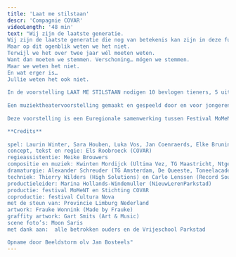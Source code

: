 ```yaml
---
title: 'Laat me stilstaan'
descr: 'Compagnie COVAR'
videoLength: '48 min'
text: "Wij zijn de laatste generatie.  
Wij zijn de laatste generatie die nog van betekenis kan zijn in deze fucked-up wereld.  
Maar op dit ogenblik weten we het niet.  
Terwijl we het over twee jaar wél moeten weten.  
Want dan moeten we stemmen. Verschoning… mógen we stemmen.  
Maar we weten het niet.  
En wat erger is…  
Jullie weten het ook niet.  
  
In de voorstelling LAAT ME STILSTAAN nodigen 10 bevlogen tieners, 5 uit Tongeren/BE en 5 uit Heerlen/NL, het publiek uit stil te staan. Om samen te observeren. Te kijken naar wat is. Hoe de wereld zich aan hen openbaart. En waar ze naar toe willen. Waar ze met de wereld en de mensen erin naar toe willen.  
  
Een muziektheatervoorstelling gemaakt en gespeeld door en voor jongeren. In regie van Els Roobroeck, geflankeerd door de muzikale compositie van Kwinten Mordijck. Via geleide improvisaties komt de tekst tot stand. Vanuit het persoonlijke perspectief van de adolescenten ontdekken we waar we met z’n allen staan. En kijken we vooruit. Naar waar we over vier jaar willen staan. Niet toevallig de bandbreedte van een regeringstermijn.  
  
Deze voorstelling is een Euregionale samenwerking tussen Festival MoMeNT, Cultura Nova en Stichting COVAR. En werd mede mogelijk gemaakt door de Provincie Limburg NL.

**Credits**  
  
spel: Laurin Winter, Sara Houben, Luka Vos, Jan Coenraerds, Elke Bruninx, Anoek Hilt, Floris Ermers, Iris Lammeriks, Mijke Berendsen en Anna Seinen  
concept, tekst en regie: Els Roobroeck (COVAR)  
regieassistentie: Meike Brouwers  
compositie en muziek: Kwinten Mordijck (Ultima Vez, TG Maastricht, Ntgent, Use Knife)  
dramaturgie: Alexander Schreuder (TG Amsterdam, De Queeste, Toneelacademie Maastricht)  
techniek: Thierry Wilders (High Solutions) en Carlo Lenssen (Record Sound)  
productieleider: Marina Hollands-Windemuller (NieuwLerenParkstad)  
productie: festival MoMeNT en Stichting COVAR  
coproductie: festival Cultura Nova  
met de steun van: Provincie Limburg Nederland  
artwork: Frauke Wonnink (Made by Frauke)  
graffity artwork: Gart Smits (Art & Music)  
scene foto’s: Moon Saris  
met dank aan:  alle betrokken ouders en de Vrijeschool Parkstad

Opname door Beeldstorm olv Jan Bosteels"
---
```

